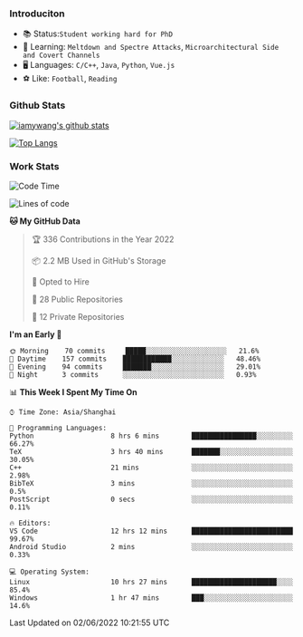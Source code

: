 ### Introduciton

- 📚 Status:`Student working hard for PhD`
- 🔎 Learning: `Meltdown and Spectre Attacks`, `Microarchitectural Side and Covert Channels`
- 🖥️ Languages: `C/C++`, `Java`, `Python`, `Vue.js`
- ⚽ Like: `Football`, `Reading`

### Github Stats

[![iamywang's github stats](https://github-readme-stats.vercel.app/api?username=iamywang&count_private=true&show_icons=true)]()

[![Top Langs](https://github-readme-stats.vercel.app/api/top-langs/?username=iamywang&layout=compact)]()

### Work Stats

<!--START_SECTION:waka-->
![Code Time](http://img.shields.io/badge/Code%20Time-369%20hrs%201%20min-blue)

![Lines of code](https://img.shields.io/badge/From%20Hello%20World%20I%27ve%20Written--40%20Thousand%20lines%20of%20code-blue)

**🐱 My GitHub Data** 

> 🏆 336 Contributions in the Year 2022
 > 
> 📦 2.2 MB Used in GitHub's Storage 
 > 
> 💼 Opted to Hire
 > 
> 📜 28 Public Repositories 
 > 
> 🔑 12 Private Repositories  
 > 
**I'm an Early 🐤** 

```text
🌞 Morning    70 commits     █████░░░░░░░░░░░░░░░░░░░░   21.6% 
🌆 Daytime    157 commits    ████████████░░░░░░░░░░░░░   48.46% 
🌃 Evening    94 commits     ███████░░░░░░░░░░░░░░░░░░   29.01% 
🌙 Night      3 commits      ░░░░░░░░░░░░░░░░░░░░░░░░░   0.93%

```


📊 **This Week I Spent My Time On** 

```text
⌚︎ Time Zone: Asia/Shanghai

💬 Programming Languages: 
Python                   8 hrs 6 mins        ████████████████░░░░░░░░░   66.27% 
TeX                      3 hrs 40 mins       ███████░░░░░░░░░░░░░░░░░░   30.05% 
C++                      21 mins             ░░░░░░░░░░░░░░░░░░░░░░░░░   2.98% 
BibTeX                   3 mins              ░░░░░░░░░░░░░░░░░░░░░░░░░   0.5% 
PostScript               0 secs              ░░░░░░░░░░░░░░░░░░░░░░░░░   0.11%

🔥 Editors: 
VS Code                  12 hrs 12 mins      █████████████████████████   99.67% 
Android Studio           2 mins              ░░░░░░░░░░░░░░░░░░░░░░░░░   0.33%

💻 Operating System: 
Linux                    10 hrs 27 mins      █████████████████████░░░░   85.4% 
Windows                  1 hr 47 mins        ███░░░░░░░░░░░░░░░░░░░░░░   14.6%

```


 Last Updated on 02/06/2022 10:21:55 UTC
<!--END_SECTION:waka-->
